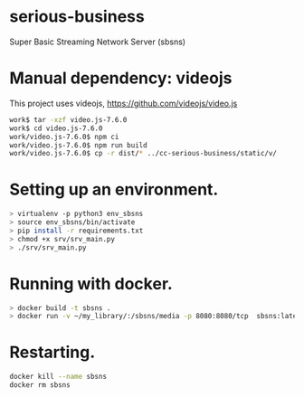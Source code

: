 # serious-business
Super Basic Streaming Network Server (sbsns)

# Manual dependency: videojs
This project uses videojs, https://github.com/videojs/video.js

```bash
work$ tar -xzf video.js-7.6.0
work$ cd video.js-7.6.0
work/video.js-7.6.0$ npm ci
work/video.js-7.6.0$ npm run build
work/video.js-7.6.0$ cp -r dist/* ../cc-serious-business/static/v/
```

# Setting up an environment.

```bash
> virtualenv -p python3 env_sbsns
> source env_sbsns/bin/activate
> pip install -r requirements.txt
> chmod +x srv/srv_main.py
> ./srv/srv_main.py
```


# Running with docker.
```bash
> docker build -t sbsns .
> docker run -v ~/my_library/:/sbsns/media -p 8080:8080/tcp  sbsns:latest
```

# Restarting.
```bash
docker kill --name sbsns
docker rm sbsns
```
